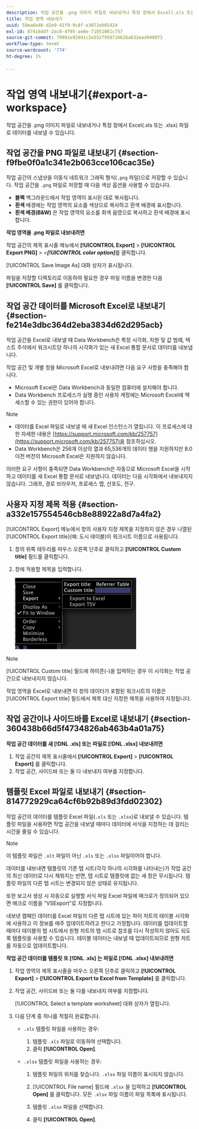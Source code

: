 ```yaml
---
description: 작업 공간을 .png 이미지 파일로 내보내거나 특정 창에서 Excel(.xls 또는 .xlsx) 파일로 데이터를 내보낼 수 있습니다.
title: 작업 영역 내보내기
uuid: 59ea6e46-d2e9-41f9-9c8f-e3071eb65424
exl-id: 87416ddf-2ac0-4f95-ae8e-71051061c757
source-git-commit: 79981e92dd1c2e552f958716626a632ead940973
workflow-type: tm+mt
source-wordcount: '774'
ht-degree: 1%

---
```


# 작업 영역 내보내기{#export-a-workspace}

작업 공간을 .png 이미지 파일로 내보내거나 특정 창에서 Excel(.xls 또는 .xlsx) 파일로 데이터를 내보낼 수 있습니다.

## 작업 공간을 PNG 파일로 내보내기 {#section-f9fbe0f0a1c341e2b063cce106cac35e}

작업 공간의 스냅샷을 이동식 네트워크 그래픽 형식(`.png` 파일)으로 저장할 수 있습니다. 작업 공간을 `.png` 파일로 저장할 때 다음 색상 옵션을 사용할 수 있습니다.

* **블랙** 백그라운드에서 작업 영역이 표시된 대로 복사됩니다.
* **흰색** 배경에는 작업 영역의 요소를 색상으로 복사하고 흰색 배경에 표시합니다.
* **흰색 배경(B&amp;W)** 은 작업 영역의 요소를 회색 음영으로 복사하고 흰색 배경에 표시합니다.

**작업 영역을 .png 파일로 내보내려면**

작업 공간의 제목 표시줄 메뉴에서 **[!UICONTROL Export]** > **[!UICONTROL Export PNG]** > *&lt;**[!UICONTROL color option]***&#x200B;를 클릭합니다.

[!UICONTROL Save Image As] 대화 상자가 표시됩니다.

파일을 저장할 디렉토리로 이동하여 필요한 경우 파일 이름을 변경한 다음 **[!UICONTROL Save]** 를 클릭합니다.

## 작업 공간 데이터를 Microsoft Excel로 내보내기 {#section-fe214e3dbc364d2eba3834d62d295acb}

작업 공간을 Excel로 내보낼 때 Data Workbench은 특정 시각화, 차원 및 값 범례, 텍스트 주석에서 워크시트당 하나의 시각화가 있는 새 Excel 통합 문서로 데이터를 내보냅니다.

작업 공간 및 개별 창을 Microsoft Excel로 내보내려면 다음 요구 사항을 충족해야 합니다.

* Microsoft Excel은 Data Workbench과 동일한 컴퓨터에 설치해야 합니다.
* Data Workbench 프로세스가 실행 중인 사용자 계정에는 Microsoft Excel에 액세스할 수 있는 권한이 있어야 합니다.

>[!NOTE]
>
>* 데이터를 Excel 파일로 내보낼 때 새 Excel 인스턴스가 열립니다. 이 프로세스에 대한 자세한 내용은 [https://support.microsoft.com/kb/257757](https://support.microsoft.com/kb/257757)을 참조하십시오.
>* Data Workbench은 256개 이상의 열과 65,536개의 데이터 행을 지원하지만 8.0 이전 버전의 Microsoft Excel은 지원하지 않습니다.
>


이러한 요구 사항이 충족되면 Data Workbench은 자동으로 Microsoft Excel을 시작하고 데이터를 새 Excel 통합 문서로 내보냅니다. 데이터는 다음 시각화에서 내보내지지 않습니다. 그래프, 경로 브라우저, 프로세스 맵, 산포도, 전구.

## 사용자 지정 제목 적용 {#section-a332e157554546cb8e88922a8d7a4fa2}

[!UICONTROL Export] 메뉴에서 창의 사용자 지정 제목을 지정하지 않은 경우 나열된 [!UICONTROL Export title](예: 도시 테이블)이 워크시트 이름으로 사용됩니다.

1. 창의 위쪽 테두리를 마우스 오른쪽 단추로 클릭하고 **[!UICONTROL Custom title]** 필드를 클릭합니다.
1. 창에 적용할 제목을 입력합니다.

   ![](assets/mnu_window_TitleBar_Export.png)

>[!NOTE]
>
>[!UICONTROL Custom title] 필드에 하이픈(-)을 입력하는 경우 이 시각화는 작업 공간으로 내보내지지 않습니다.

작업 영역을 Excel로 내보내면 이 창의 데이터가 포함된 워크시트의 이름은 [!UICONTROL Export title] 필드에서 제목 대신 지정한 제목을 사용하여 지정됩니다.

## 작업 공간이나 사이드바를 Excel로 내보내기 {#section-360438b66d5f4734826ab463b4a01a75}

**작업 공간 데이터를 새  [!DNL .xls] 또는 파일로  [!DNL .xlsx] 내보내려면**

1. 작업 공간의 제목 표시줄에서 **[!UICONTROL Export]** > **[!UICONTROL Export]** 를 클릭합니다.
1. 작업 공간, 사이드바 또는 둘 다 내보내지 여부를 지정합니다.

## 템플릿 Excel 파일로 내보내기 {#section-814772929ca64cf6b92b89d3fdd02302}

작업 공간의 데이터를 템플릿 Excel 파일(`.xls` 또는 `.xlsx`)로 내보낼 수 있습니다. 템플릿 파일을 사용하면 작업 공간을 내보낼 때마다 데이터에 서식을 지정하는 데 걸리는 시간을 줄일 수 있습니다.

>[!NOTE]
>
>이 템플릿 파일은 `.xlt` 파일이 아닌 `.xls` 또는 `.xlsx` 파일이어야 합니다.

데이터를 내보내면 템플릿의 기존 탭 시트(각각 하나의 시각화를 나타내는)가 작업 공간의 최신 데이터로 다시 채워지는 반면, 탭 시트로 템플릿에 없는 새 창은 무시됩니다. 템플릿 파일의 다른 탭 시트는 변경되지 않은 상태로 유지됩니다.

또한 보고서 생성 시 자동으로 실행할 서식 파일 Excel 파일에 매크로가 정의되어 있으면 매크로 이름을 &quot;VSExport&quot;로 지정합니다.

내보낸 캠페인 데이터를 Excel 파일의 다른 탭 시트에 있는 파이 차트의 테이블 시각화에 사용하고 이 정보를 매주 업데이트하려고 한다고 가정합니다. 데이터를 업데이트할 때마다 테이블의 탭 시트에서 원형 차트의 탭 시트로 참조를 다시 작성하지 않아도 되도록 템플릿을 사용할 수 있습니다. 테이블 데이터는 내보낼 때 업데이트되므로 원형 차트를 자동으로 업데이트합니다.

**작업 공간 데이터를 템플릿 또 [!DNL .xls] 는 파일로  [!DNL .xlsx] 내보내려면**

1. 작업 영역의 제목 표시줄을 마우스 오른쪽 단추로 클릭하고 **[!UICONTROL Export]** > **[!UICONTROL Export to Excel from Template]** 를 클릭합니다.
1. 작업 공간, 사이드바 또는 둘 다를 내보내지 여부를 지정합니다.

   [!UICONTROL Select a template worksheet] 대화 상자가 열립니다.

1. 다음 단계 중 하나를 적절히 완료합니다.

   * `.xls` 템플릿 파일을 사용하는 경우:

      1. 템플릿 `.xls` 파일로 이동하여 선택합니다.
      1. 클릭 **[!UICONTROL Open]**.
   * `.xlsx` 템플릿 파일을 사용하는 경우:

      1. 템플릿 파일의 위치를 찾습니다. `.xlsx` 파일 이름이 표시되지 않습니다.
      1. [!UICONTROL File name] 필드에 `.xlsx` 을 입력하고 **[!UICONTROL Open]** 를 클릭합니다. 모든 `.xlsx` 파일 이름이 파일 목록에 표시됩니다.

      1. 템플릿 `.xlsx` 파일을 선택합니다.
      1. 클릭 **[!UICONTROL Open]**.
